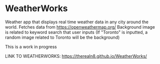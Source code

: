 # WeatherWorks
Weather app that displays real time weather data in any city around the world.
Fetches data from https://openweathermap.org/
Background image is related to keyword search that user inputs (If "Toronto" is inputted, a random image related to Toronto will be the background)

This is a work in progress 


LINK TO WEATHERWORKS: https://therealn8.github.io/WeatherWorks/

